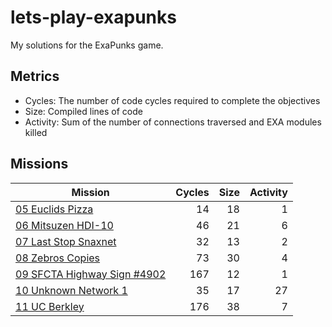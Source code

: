 # lets-play-exapunks

My solutions for the ExaPunks game.

## Metrics

- Cycles: The number of code cycles required to complete the objectives
- Size: Compiled lines of code
- Activity: Sum of the number of connections traversed and EXA modules killed

## Missions

| Mission | Cycles | Size | Activity |
|---------|-------:|-----:|---------:|
| [05 Euclids Pizza](Missions/05%20Euclids%20Pizza/readme.md) | 14 | 18 | 1 |
| [06 Mitsuzen HDI-10](Missions/06%20Mitsuzen%20HDI-10/readme.md) | 46 | 21 | 6 |
| [07 Last Stop Snaxnet](Missions/07%20Last%20Stop%20Snaxnet/readme.md) | 32 | 13 | 2 |
| [08 Zebros Copies](Missions/08%20Zebros%20Copies/readme.md) | 73 | 30 | 4 |
| [09 SFCTA Highway Sign #4902](Missions/09%20SFCTA%20Highway%20Sign%20%234902/readme.md) | 167 | 12 | 1 |
| [10 Unknown Network 1](Missions/10%20Unknown%20Network%201/readme.md) | 35 | 17 | 27 |
| [11 UC Berkley](Missions/11%20UC%20Berkley/readme.md) | 176 | 38 | 7 |